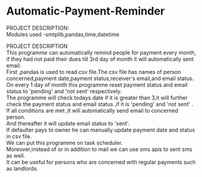 # Automatic-Payment-Reminder
PROJECT DESCRIPTION:
<br>
Modules used -smtplib,pandas,time,datetime
<br>

PROJECT DESCRIPTION 
<br>
This programme can automatically remind people for payment every month, if they had not paid their dues till 3rd day of month it will automatically sent email.
<br>
First ,pandas is used to read csv file.The csv file has names of person concerned,payment date,payment status,receiver's email,and email status.
<br>
On every 1 day of month this programme reset payment status and email status to 'pending' and 'not sent' respectively.
<br>
The programme will check todays date if it is greater than 3,it will further check the payment status and email status ,if it is 'pending' and 'not sent' .
<br>
If all conditions are met ,it will automatically send email to concerned person.
<br>
And thereafter it will update email status to 'sent'.
<br>
If defaulter pays to owner he can manually update payment date and status in csv file.
<br>
We can put this programme on task scheduler.
<br>
Moreover,instead of or in addition to mail we can use sms apis to sent sms as well.
<br>
It can be useful for persons who are concerned with regular payments such as landlords.

